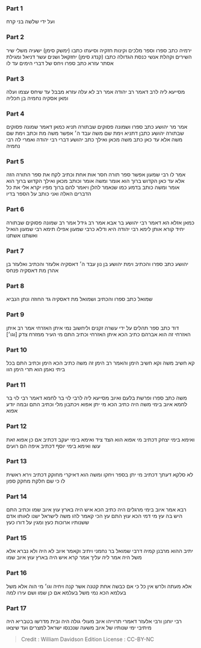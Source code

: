
### Part 1
ועל ידי שלשה בני קרח

### Part 2
ירמיה כתב ספרו וספר מלכים וקינות חזקיה וסיעתו כתבו (ימשק סימן) ישעיה משלי שיר השירים וקהלת אנשי כנסת הגדולה כתבו (קנדג סימן) יחזקאל ושנים עשר דניאל ומגילת אסתר עזרא כתב ספרו ויחס של דברי הימים עד לו

### Part 3
מסייעא ליה לרב דאמר רב יהודה אמר רב לא עלה עזרא מבבל עד שיחס עצמו ועלה ומאן אסקיה נחמיה בן חכליה

### Part 4
אמר מר יהושע כתב ספרו ושמונה פסוקים שבתורה תניא כמאן דאמר שמונה פסוקים שבתורה יהושע כתבן דתניא וימת שם משה עבד ה׳ אפשר משה מת וכתב וימת שם משה אלא עד כאן כתב משה מכאן ואילך כתב יהושע דברי רבי יהודה ואמרי לה רבי נחמיה

### Part 5
אמר לו רבי שמעון אפשר ספר תורה חסר אות אחת וכתיב לקח את ספר התורה הזה אלא עד כאן הקדוש ברוך הוא אומר ומשה אומר וכותב מכאן ואילך הקדוש ברוך הוא אומר ומשה כותב בדמע כמו שנאמר להלן ויאמר להם ברוך מפיו יקרא אלי את כל הדברים האלה ואני כותב על הספר בדיו

### Part 6
כמאן אזלא הא דאמר רבי יהושע בר אבא אמר רב גידל אמר רב שמונה פסוקים שבתורה יחיד קורא אותן לימא רבי יהודה היא ודלא כרבי שמעון אפילו תימא רבי שמעון הואיל ואשתנו אשתנו

### Part 7
יהושע כתב ספרו והכתיב וימת יהושע בן נון עבד ה׳ דאסקיה אלעזר והכתיב ואלעזר בן אהרן מת דאסקיה פנחס

### Part 8
שמואל כתב ספרו והכתיב ושמואל מת דאסקיה גד החוזה ונתן הנביא

### Part 9
דוד כתב ספר תהלים על ידי עשרה זקנים וליחשוב נמי איתן האזרחי אמר רב איתן האזרחי זה הוא אברהם כתיב הכא איתן האזרחי וכתיב התם מי העיר ממזרח צדק [וגו׳]

### Part 10
קא חשיב משה וקא חשיב הימן והאמר רב הימן זה משה כתיב הכא הימן וכתיב התם בכל ביתי נאמן הוא תרי הימן הוו

### Part 11
משה כתב ספרו ופרשת בלעם ואיוב מסייעא ליה לרבי לוי בר לחמא דאמר רבי לוי בר לחמא איוב בימי משה היה כתיב הכא מי יתן אפוא ויכתבון מלי וכתיב התם ובמה יודע אפוא

### Part 12
ואימא בימי יצחק דכתיב מי אפוא הוא הצד ציד ואימא בימי יעקב דכתיב אם כן אפוא זאת עשו ואימא בימי יוסף דכתיב איפה הם רועים

### Part 13
לא סלקא דעתך דכתיב מי יתן בספר ויחקו ומשה הוא דאיקרי מחוקק דכתיב וירא ראשית לו כי שם חלקת מחקק ספון

### Part 14
רבא אמר איוב בימי מרגלים היה כתיב הכא איש היה בארץ עוץ איוב שמו וכתיב התם היש בה עץ מי דמי הכא עוץ התם עץ הכי קאמר להו משה לישראל ישנו לאותו אדם ששנותיו ארוכות כעץ ומגין על דורו כעץ

### Part 15
יתיב ההוא מרבנן קמיה דרבי שמואל בר נחמני ויתיב וקאמר איוב לא היה ולא נברא אלא משל היה אמר ליה עליך אמר קרא איש היה בארץ עוץ איוב שמו

### Part 16
אלא מעתה ולרש אין כל כי אם כבשה אחת קטנה אשר קנה ויחיה וגו׳ מי הוה אלא משל בעלמא הכא נמי משל בעלמא אם כן שמו ושם עירו למה

### Part 17
רבי יוחנן ורבי אלעזר דאמרי תרוייהו איוב מעולי גולה היה ובית מדרשו בטבריא היה מיתיבי ימי שנותיו של איוב משעה שנכנסו ישראל למצרים ועד שיצאו

>Credit : William Davidson Edition
>License : CC-BY-NC
